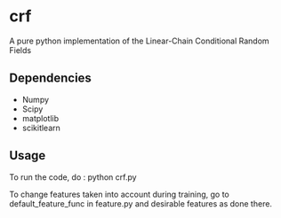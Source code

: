 # crf

A pure python implementation of the Linear-Chain Conditional Random Fields

## Dependencies

- Numpy
- Scipy
- matplotlib
- scikitlearn

## Usage

To run the code, do :
python crf.py

To change features taken into account during training, go to default_feature_func in feature.py and desirable features as done there.





